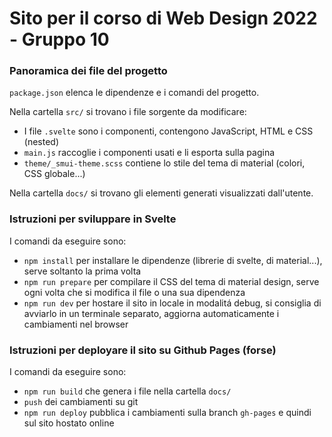 # Sito per il corso di Web Design 2022 - Gruppo 10

### Panoramica dei file del progetto

`package.json` elenca le dipendenze e i comandi del progetto.

Nella cartella `src/` si trovano i file sorgente da modificare:
- I file `.svelte` sono i componenti, contengono JavaScript, HTML e CSS (nested) 
- `main.js` raccoglie i componenti usati e li esporta sulla pagina 
- `theme/_smui-theme.scss` contiene lo stile del tema di material (colori, CSS globale...) 

Nella cartella `docs/` si trovano gli elementi generati visualizzati dall'utente.

### Istruzioni per sviluppare in Svelte

I comandi da eseguire sono:
- `npm install` per installare le dipendenze (librerie di svelte, di material...), serve soltanto la prima volta
- `npm run prepare` per compilare il CSS del tema di material design, serve ogni volta che si modifica il file o una sua dipendenza
- `npm run dev` per hostare il sito in locale in modalitá debug, si consiglia di avviarlo in un terminale separato, aggiorna automaticamente i cambiamenti nel browser

### Istruzioni per deployare il sito su Github Pages (forse)

I comandi da eseguire sono:
- `npm run build` che genera i file nella cartella `docs/`
- `push` dei cambiamenti su git
- `npm run deploy` pubblica i cambiamenti sulla branch `gh-pages` e quindi sul sito hostato online
